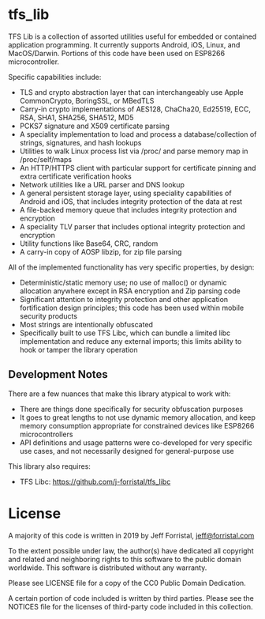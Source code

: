 # tfs_lib

TFS Lib is a collection of assorted utilities useful for embedded or contained application programming.  It currently supports Android, iOS, Linux, and MacOS/Darwin. Portions of this code have been used on ESP8266 microcontroller.

Specific capabilities include:

* TLS and crypto abstraction layer that can interchangeably use Apple CommonCrypto, BoringSSL, or MBedTLS
* Carry-in crypto implementations of AES128, ChaCha20, Ed25519, ECC, RSA, SHA1, SHA256, SHA512, MD5
* PCKS7 signature and X509 certificate parsing
* A speciality implementation to load and process a database/collection of strings, signatures, and hash lookups
* Utilities to walk Linux process list via /proc/ and parse memory map in /proc/self/maps
* An HTTP/HTTPS client with particular support for certificate pinning and extra certificate verification hooks
* Network utilities like a URL parser and DNS lookup
* A general persistent storage layer, using speciality capabilities of Android and iOS, that includes integrity protection of the data at rest
* A file-backed memory queue that includes integrity protection and encryption
* A speciality TLV parser that includes optional integrity protection and encryption
* Utility functions like Base64, CRC, random
* A carry-in copy of AOSP libzip, for zip file parsing


All of the implemented functionality has very specific properties, by design:

* Deterministic/static memory use; no use of malloc() or dynamic allocation anywhere except in RSA encryption and Zip parsing code
* Significant attention to integrity protection and other application fortification design principles; this code has been used within mobile security products
* Most strings are intentionally obfuscated
* Specifically built to use TFS Libc, which can bundle a limited libc implementation and reduce any external imports; this limits ability to hook or tamper the library operation


## Development Notes

There are a few nuances that make this library atypical to work with:

* There are things done specifically for security obfuscation purposes
* It goes to great lengths to not use dynamic memory allocation, and keep memory consumption appropriate for constrained devices like ESP8266 microcontrollers
* API definitions and usage patterns were co-developed for very specific use cases, and not necessarily designed for general-purpose use

This library also requires:

* TFS Libc: https://github.com/j-forristal/tfs_libc



# License

A majority of this code is written in 2019 by Jeff Forristal, jeff@forristal.com

To the extent possible under law, the author(s) have dedicated all copyright and related and neighboring rights to this software to the public domain worldwide. This software is distributed without any warranty.

Please see LICENSE file for a copy of the CC0 Public Domain Dedication.

A certain portion of code included is written by third parties.  Please see the NOTICES file for the licenses of third-party code included in this collection.
